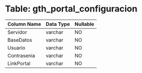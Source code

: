 # Table: gth_portal_configuracion

| Column Name | Data Type | Nullable |
|-------------|-----------|----------|
| Servidor | varchar | NO |
| BaseDatos | varchar | NO |
| Usuario | varchar | NO |
| Contrasenia | varchar | NO |
| LinkPortal | varchar | NO |
